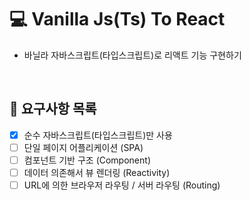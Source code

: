# 💻 Vanilla Js(Ts) To React

- 바닐라 자바스크립트(타입스크립트)로 리액트 기능 구현하기

<br />

## 📖 요구사항 목록

- [x] 순수 자바스크립트(타입스크립트)만 사용
- [ ] 단일 페이지 어플리케이션 (SPA)
- [ ] 컴포넌트 기반 구조 (Component)
- [ ] 데이터 의존해서 뷰 렌더링 (Reactivity)
- [ ] URL에 의한 브라우저 라우팅 / 서버 라우팅 (Routing)

<br />
